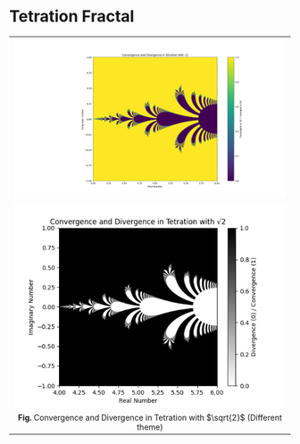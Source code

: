 # Tetration Fractal

|  |
|:--:|
| ![](out/Figure_1.png) |
| ![](out/tetration_fractal(2024-04-01%2003-47-45).png) |
| **Fig.** Convergence and Divergence in Tetration with $`\sqrt{2}`$ (Different theme) |
